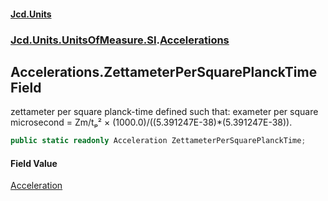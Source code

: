 #### [Jcd.Units](index.md 'index')

### [Jcd.Units.UnitsOfMeasure.SI](Jcd.Units.UnitsOfMeasure.SI.md 'Jcd.Units.UnitsOfMeasure.SI').[Accelerations](Accelerations.md 'Jcd.Units.UnitsOfMeasure.SI.Accelerations')

## Accelerations.ZettameterPerSquarePlanckTime Field

zettameter per square planck-time defined such that: exameter per square microsecond = Zm/tₚ² ×
(1000.0)/((5.391247E-38)*(5.391247E-38)).

```csharp
public static readonly Acceleration ZettameterPerSquarePlanckTime;
```

#### Field Value

[Acceleration](Acceleration.md 'Jcd.Units.UnitTypes.Acceleration')